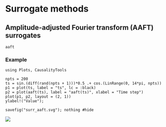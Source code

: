 # Surrogate methods

## Amplitude-adjusted Fourier transform (AAFT) surrogates

```@docs
aaft
```

### Example

```@setup aaft
using Plots, CausalityTools
```

```@example aaft
npts = 200
ts = sin.(diff(rand(npts + 1)))*0.5 .+ cos.(LinRange(0, 14*pi, npts))
p1 = plot(ts, label = "ts", lc = :black)
p2 = plot(aaft(ts), label = "aaft(ts)", xlabel = "Time step")
plot(p1, p2, layout = (2, 1))
ylabel!("Value");

savefig("surr_aaft.svg"); nothing #hide
```

![](surr_aaft.svg)
